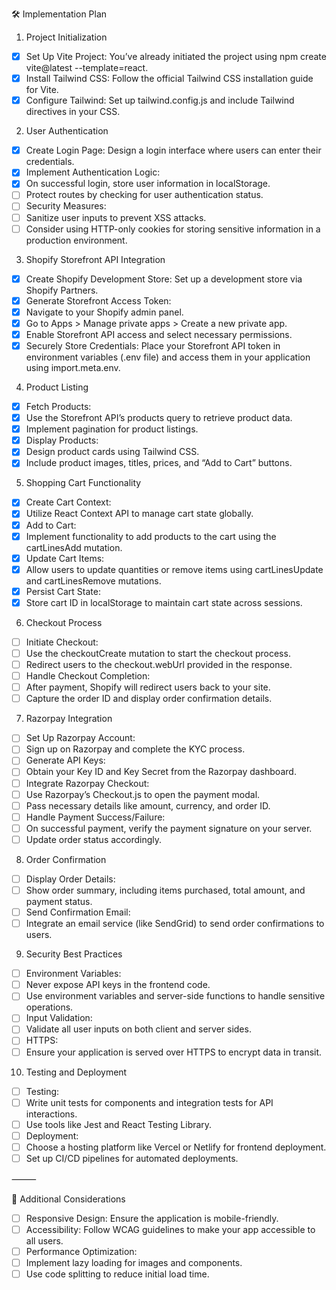 🛠️ Implementation Plan

1. Project Initialization
- [x] Set Up Vite Project: You’ve already initiated the project using npm create vite@latest <name> --template=react.
- [x] Install Tailwind CSS: Follow the official Tailwind CSS installation guide for Vite.
- [x] Configure Tailwind: Set up tailwind.config.js and include Tailwind directives in your CSS.

2. User Authentication
- [x] Create Login Page: Design a login interface where users can enter their credentials.
- [x] Implement Authentication Logic:
- [x] On successful login, store user information in localStorage.
- [ ] Protect routes by checking for user authentication status.
- [ ] Security Measures:
- [ ] Sanitize user inputs to prevent XSS attacks.
- [ ] Consider using HTTP-only cookies for storing sensitive information in a production environment.

3. Shopify Storefront API Integration
- [x] Create Shopify Development Store: Set up a development store via Shopify Partners.
- [x] Generate Storefront Access Token:
- [x] Navigate to your Shopify admin panel.
- [x] Go to Apps > Manage private apps > Create a new private app.
- [x] Enable Storefront API access and select necessary permissions.
- [x] Securely Store Credentials: Place your Storefront API token in environment variables (.env file) and access them in your application using import.meta.env.

4. Product Listing
- [x] Fetch Products:
- [x] Use the Storefront API’s products query to retrieve product data.
- [x] Implement pagination for product listings.
- [x] Display Products:
- [x] Design product cards using Tailwind CSS.
- [x] Include product images, titles, prices, and “Add to Cart” buttons.

5. Shopping Cart Functionality
- [x] Create Cart Context:
- [x] Utilize React Context API to manage cart state globally.
- [x] Add to Cart:
- [x] Implement functionality to add products to the cart using the cartLinesAdd mutation.
- [x] Update Cart Items:
- [x] Allow users to update quantities or remove items using cartLinesUpdate and cartLinesRemove mutations.
- [x] Persist Cart State:
- [x] Store cart ID in localStorage to maintain cart state across sessions.

6. Checkout Process
- [ ] Initiate Checkout:
- [ ] Use the checkoutCreate mutation to start the checkout process.
- [ ] Redirect users to the checkout.webUrl provided in the response.
- [ ] Handle Checkout Completion:
- [ ] After payment, Shopify will redirect users back to your site.
- [ ] Capture the order ID and display order confirmation details.

7. Razorpay Integration
- [ ] Set Up Razorpay Account:
- [ ] Sign up on Razorpay and complete the KYC process.
- [ ] Generate API Keys:
- [ ] Obtain your Key ID and Key Secret from the Razorpay dashboard.
- [ ] Integrate Razorpay Checkout:
- [ ] Use Razorpay’s Checkout.js to open the payment modal.
- [ ] Pass necessary details like amount, currency, and order ID.
- [ ] Handle Payment Success/Failure:
- [ ] On successful payment, verify the payment signature on your server.
- [ ] Update order status accordingly.

8. Order Confirmation
- [ ] Display Order Details:
- [ ] Show order summary, including items purchased, total amount, and payment status.
- [ ] Send Confirmation Email:
- [ ] Integrate an email service (like SendGrid) to send order confirmations to users.

9. Security Best Practices
- [ ] Environment Variables:
- [ ] Never expose API keys in the frontend code.
- [ ] Use environment variables and server-side functions to handle sensitive operations.
- [ ] Input Validation:
- [ ] Validate all user inputs on both client and server sides.
- [ ] HTTPS:
- [ ] Ensure your application is served over HTTPS to encrypt data in transit.

10. Testing and Deployment
- [ ] Testing:
- [ ] Write unit tests for components and integration tests for API interactions.
- [ ] Use tools like Jest and React Testing Library.
- [ ] Deployment:
- [ ] Choose a hosting platform like Vercel or Netlify for frontend deployment.
- [ ] Set up CI/CD pipelines for automated deployments.

⸻

🧩 Additional Considerations
- [ ] Responsive Design: Ensure the application is mobile-friendly.
- [ ] Accessibility: Follow WCAG guidelines to make your app accessible to all users.
- [ ] Performance Optimization:
- [ ] Implement lazy loading for images and components.
- [ ] Use code splitting to reduce initial load time.